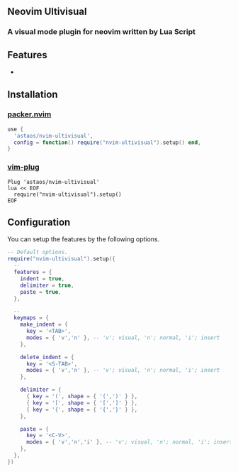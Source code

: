 ## Neovim Ultivisual

### A visual mode plugin for neovim written by Lua Script

## Features

-

## Installation

### [packer.nvim](https://github.com/wbthomason/packer.nvim)

```lua
use {
  'astaos/nvim-ultivisual',
  config = function() require("nvim-ultivisual").setup() end,
}
```

### [vim-plug](https://github.com/junegunn/vim-plug)

```vim
Plug 'astaos/nvim-ultivisual'
lua << EOF
  require("nvim-ultivisual").setup()
EOF
```

## Configuration

You can setup the features by the following options.

```lua
-- Default options.
require("nvim-ultivisual").setup({
  --
  features = {
    indent = true,
    delimiter = true,
    paste = true,
  },

  --
  keymaps = {
    make_indent = {
      key = '<TAB>',
      modes = { 'v','n' }, -- 'v'; visual, 'n'; normal, 'i'; insert
    },

    delete_indent = {
      key = '<S-TAB>',
      modes = { 'v','n' }, -- 'v'; visual, 'n'; normal, 'i'; insert
    },

    delimiter = {
      { key = '(', shape = { '(',')' } },
      { key = '[', shape = { '[',']' } },
      { key = '{', shape = { '{','}' } },
    },

    paste = {
      key = '<C-V>',
      modes = { 'v','n','i' }, -- 'v'; visual, 'n'; normal, 'i'; insert
    },
  },
})
```
